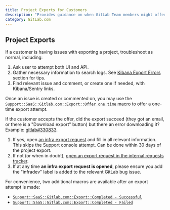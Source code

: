 ```yaml
---
title: Project Exports for Customers
description: "Provides guidance on when GitLab Team members might offer to export projects on behalf of customers, and the process for doing so."
category: GitLab.com
---
```


## Project Exports

If a customer is having issues with exporting a project, troubleshoot as normal, including:

1. Ask user to attempt both UI and API.
1. Gather necessary information to search logs. See [Kibana Export Errors](/handbook/support/workflows/kibana/#export-errors) section for tips.
1. Find relevant issue and comment, or create one if needed, with Kibana/Sentry links.

Once an issue is created or commented on, you may use the [`Support::SaaS::Gitlab.com::Export::Offer one time` macro](https://gitlab.com/gitlab-com/support/zendesk-global/macros/-/blob/master/active/Support/SaaS/GitLab.com/Export/Offer%20one%20time.md?ref_type=heads) to offer a one-time export attempt.

If the customer accepts the offer, did the export succeed (they got an email, or there is a "Download export" button) but there an error downloading it? Example: [gitlab#330833](https://gitlab.com/gitlab-org/gitlab/-/issues/330833).

1. If yes, open [an infra export request](https://gitlab.com/gitlab-com/gl-infra/infrastructure/-/issues/new?issuable_template=Project%20Export.md) and fill in all relevant information. This skips the Support console attempt. Can be done within 30 days of the project export.
1. If not (or when in doubt), [open an export request in the internal requests tracker](https://gitlab.com/gitlab-com/support/internal-requests/-/issues/new?issuable_template=GitLab.com%20Console%20Export%20Request).
1. If at any time **an infra export request is opened**, please ensure you add the "infradev" label is added to the relevant GitLab bug issue.

For convenience, two additional macros are available after an export attempt is made:

- [`Support::SaaS::Gitlab.com::Export::Completed - Successful`](https://gitlab.com/gitlab-com/support/zendesk-global/macros/-/blob/master/active/Support/SaaS/GitLab.com/Export/Complete%20-%20Successful.md?ref_type=heads)
- [`Support::SaaS::Gitlab.com::Export::Completed - Failed`](https://gitlab.com/gitlab-com/support/zendesk-global/macros/-/blob/master/active/Support/SaaS/GitLab.com/Export/Complete%20-%20Failed.md?ref_type=heads)
